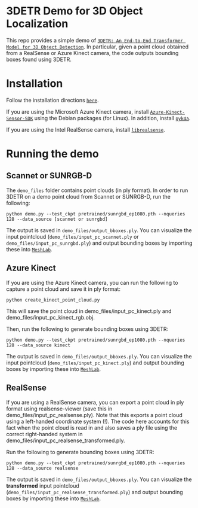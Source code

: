 # 3DETR Demo for 3D Object Localization

This repo provides a simple demo of [`3DETR: An End-to-End Transformer Model for 3D Object Detection`](https://github.com/facebookresearch/3detr). In particular, given a point cloud obtained from a RealSense or Azure Kinect camera, the code outputs bounding boxes found using 3DETR.

# Installation

Follow the installation directions [`here`](https://github.com/facebookresearch/3detr). 

If you are using the Microsoft Azure Kinect camera, install [`Azure-Kinect-Sensor-SDK`](https://github.com/microsoft/Azure-Kinect-Sensor-SDK/blob/develop/docs/usage.md) using the Debian packages (for Linux). In addition, install [`pyk4a`](https://github.com/etiennedub/pyk4a).   

If you are using the Intel RealSense camera, install [`librealsense`](https://github.com/IntelRealSense/librealsense/blob/master/doc/distribution_linux.md). 

# Running the demo

## Scannet or SUNRGB-D

The ```demo_files``` folder contains point clouds (in ply format). In order to run 3DETR on a demo point cloud from Scannet or SUNRGB-D, run the following:
```
python demo.py --test_ckpt pretrained/sunrgbd_ep1080.pth --nqueries 128 --data_source [scannet or sunrgbd]

```

The output is saved in ```demo_files/output_bboxes.ply```. You can visualize the input pointcloud (```demo_files/input_pc_scannet.ply``` or ```demo_files/input_pc_sunrgbd.ply```) and output bounding boxes by importing these into [`MeshLab`](https://www.meshlab.net/). 

## Azure Kinect

If you are using the Azure Kinect camera, you can run the following to capture a point cloud and save it in ply format:
```
python create_kinect_point_cloud.py
```
This will save the point cloud in demo_files/input_pc_kinect.ply and demo_files/input_pc_kinect_rgb.obj.  

Then, run the following to generate bounding boxes using 3DETR:
```
python demo.py --test_ckpt pretrained/sunrgbd_ep1080.pth --nqueries 128 --data_source kinect

```

The output is saved in ```demo_files/output_bboxes.ply```. You can visualize the input pointcloud (```demo_files/input_pc_kinect.ply```) and output bounding boxes by importing these into [`MeshLab`](https://www.meshlab.net/). 


## RealSense

If you are using a RealSense camera, you can export a point cloud in ply format using realsense-viewer (save this in demo_files/input_pc_realsense.ply). Note that this exports a point cloud using a left-handed coordinate system (!). The code here accounts for this fact when the point cloud is read in and also saves a ply file using the correct right-handed system in demo_files/input_pc_realsense_transformed.ply. 

Run the following to generate bounding boxes using 3DETR:
```
python demo.py --test_ckpt pretrained/sunrgbd_ep1080.pth --nqueries 128 --data_source realsense
```

The output is saved in ```demo_files/output_bboxes.ply```. You can visualize the **transformed** input pointcloud (```demo_files/input_pc_realsense_transformed.ply```) and output bounding boxes by importing these into [`MeshLab`](https://www.meshlab.net/). 
